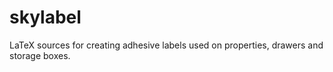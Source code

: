 # skylabel
LaTeX sources for creating adhesive labels used on properties, drawers and storage boxes.
